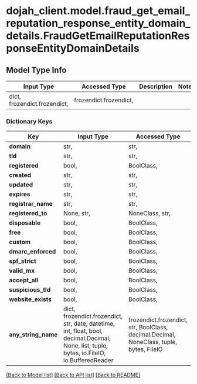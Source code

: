 # dojah_client.model.fraud_get_email_reputation_response_entity_domain_details.FraudGetEmailReputationResponseEntityDomainDetails

## Model Type Info
Input Type | Accessed Type | Description | Notes
------------ | ------------- | ------------- | -------------
dict, frozendict.frozendict,  | frozendict.frozendict,  |  | 

### Dictionary Keys
Key | Input Type | Accessed Type | Description | Notes
------------ | ------------- | ------------- | ------------- | -------------
**domain** | str,  | str,  |  | [optional] 
**tld** | str,  | str,  |  | [optional] 
**registered** | bool,  | BoolClass,  |  | [optional] 
**created** | str,  | str,  |  | [optional] 
**updated** | str,  | str,  |  | [optional] 
**expires** | str,  | str,  |  | [optional] 
**registrar_name** | str,  | str,  |  | [optional] 
**registered_to** | None, str,  | NoneClass, str,  |  | [optional] 
**disposable** | bool,  | BoolClass,  |  | [optional] 
**free** | bool,  | BoolClass,  |  | [optional] 
**custom** | bool,  | BoolClass,  |  | [optional] 
**dmarc_enforced** | bool,  | BoolClass,  |  | [optional] 
**spf_strict** | bool,  | BoolClass,  |  | [optional] 
**valid_mx** | bool,  | BoolClass,  |  | [optional] 
**accept_all** | bool,  | BoolClass,  |  | [optional] 
**suspicious_tld** | bool,  | BoolClass,  |  | [optional] 
**website_exists** | bool,  | BoolClass,  |  | [optional] 
**any_string_name** | dict, frozendict.frozendict, str, date, datetime, int, float, bool, decimal.Decimal, None, list, tuple, bytes, io.FileIO, io.BufferedReader | frozendict.frozendict, str, BoolClass, decimal.Decimal, NoneClass, tuple, bytes, FileIO | any string name can be used but the value must be the correct type | [optional]

[[Back to Model list]](../../README.md#documentation-for-models) [[Back to API list]](../../README.md#documentation-for-api-endpoints) [[Back to README]](../../README.md)

